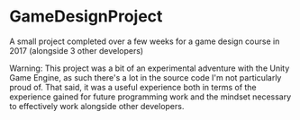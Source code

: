 # GameDesignProject
A small project completed over a few weeks for a game design course in 2017 (alongside 3 other developers)

Warning: This project was a bit of an experimental adventure with the Unity Game Engine, as such there's a lot in the source code I'm not particularly proud of. That said, it was a useful experience both in terms of the experience gained for future programming work and the mindset necessary to effectively work alongside other developers.
